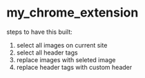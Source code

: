 # my_chrome_extension
steps to have this built:
1. select all images on current site
2. select all header tags
3. replace images with seleted image
4. replace header tags with custom header
